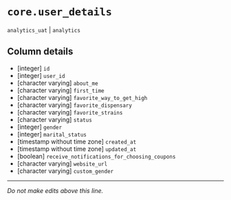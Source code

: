 # `core.user_details`
`analytics_uat` | `analytics`

## Column details
* [integer]   `id`
* [integer]   `user_id`
* [character varying] `about_me`
* [character varying] `first_time`
* [character varying] `favorite_way_to_get_high`
* [character varying] `favorite_dispensary`
* [character varying] `favorite_strains`
* [character varying] `status`
* [integer]   `gender`
* [integer]   `marital_status`
* [timestamp without time zone] `created_at`
* [timestamp without time zone] `updated_at`
* [boolean]   `receive_notifications_for_choosing_coupons`
* [character varying] `website_url`
* [character varying] `custom_gender`

-------------------------------------------------------------------------------
*Do not make edits above this line.*
